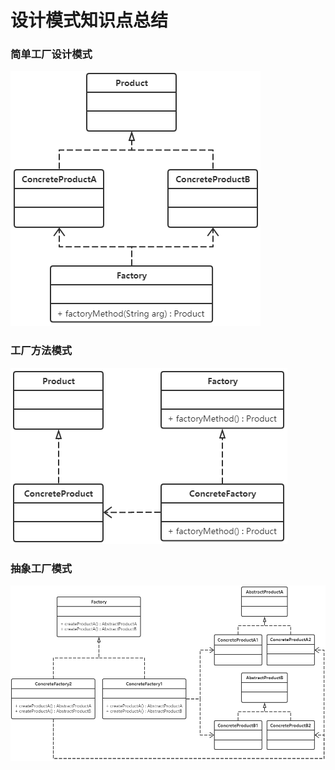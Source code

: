 # 设计模式知识点总结

### 简单工厂设计模式

![1541814741044](assets/1541814741044.png)

### 工厂方法模式

![1541815444772](assets/1541815444772.png)

### 抽象工厂模式

![1541815905670](assets/1541815905670.png)
